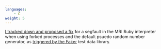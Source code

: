 ```yaml
---
languages:
    - C
weight: 5
---
```


[I tracked down and proposed a fix][ruby_bug] for a segfault in the MRI Ruby
interpreter when using forked processes and the default psuedo random number
generator, as [triggered by the Faker][faker_issue] test data library.

[faker_issue]: https://github.com/stympy/faker/issues/982#issuecomment-317390797
[ruby_bug]: https://bugs.ruby-lang.org/issues/13753
